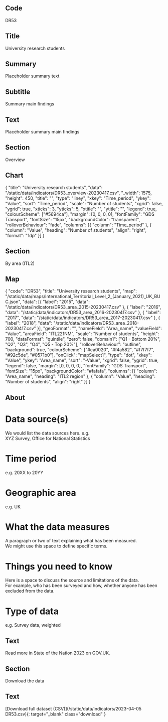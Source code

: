## Code
DR53

## Title
University research students

## Summary
Placeholder summary text

## Subtitle
Summary main findings

## Text
Placeholder summary main findings

## Section
Overview

## Chart
{ "title": "University research students", "data": "/static/data/indicators/DR53_overview-20230417.csv", "_width": 1575, "height": 450, "title": "", "type": "liney", "xkey": "Time_period", "ykey": "Value", "sort": "Time_period", "scale": "Number of students", "xgrid": false, "ygrid": true, "xticks": 3, "yticks": 5, "xtitle": "", "ytitle": "", "legend": true, "colourScheme": ["#5694ca"], "margin": [0, 0, 0, 0], "fontFamily": "GDS Transport", "fontSize": "15px", "backgroundColor": "transparent", "rolloverBehaviour": "fade", "columns": [{ "column": "Time_period" }, { "column": "Value", "heading": "Number of students", "align": "right", "format": "1dp" }] }

## Section
By area (ITL2)

## Map
{ "code": "DR53", "title": "University research students", "map": "/static/data/maps/International_Territorial_Level_2_(January_2021)_UK_BUC.json", "data": [{ "label": "2015", "data": "/static/data/indicators/DR53_area_2015-20230417.csv" }, { "label": "2016", "data": "/static/data/indicators/DR53_area_2016-20230417.csv" }, { "label": "2017", "data": "/static/data/indicators/DR53_area_2017-20230417.csv" }, { "label": "2018", "data": "/static/data/indicators/DR53_area_2018-20230417.csv" }], "geoFormat": "", "nameField": "Area_name", "valueField": "Value", "areaField": "ITL221NM", "scale": "Number of students", "height": 700, "dataFormat": "quintile", "zero": false, "domain1": ["Q1 - Bottom 20%", "Q2", "Q3", "Q4", "Q5 - Top 20%"], "rolloverBehaviour": "outline", "background": true, "colourScheme": ["#ca0020", "#f4a582", "#f7f7f7", "#92c5de", "#0571b0"], "onClick": "mapSelect1", "type": "dot", "xkey": "Value", "ykey": "Area_name", "sort": "-Value", "xgrid": false, "ygrid": true, "legend": false, "margin": [0, 0, 0, 0], "fontFamily": "GDS Transport", "fontSize": "15px", "backgroundColor": "#fafafa", "columns": [{ "column": "Area_name", "heading": "ITL2 region" }, { "column": "Value", "heading": "Number of students", "align": "right" }] }

## About
# Data source(s)
We would list the data sources here. e.g.<br>
XYZ Survey, Office for National Statistics

# Time period
e.g. 20XX to 20YY

# Geographic area
e.g. UK

# What the data measures
A paragraph or two of text explaining what has been measured.<br>
We might use this space to define specific terms.

# Things you need to know
Here is a space to discuss the source and limitations of the data.<br>
For example, who has been surveyed and how, whether anyone has been excluded from the data.

# Type of data
e.g. Survey data, weighted

## Text
Read more in State of the Nation 2023 on GOV.UK.

## Section
Download the data

## Text
[Download full dataset (CSV)](/static/data/indicators/2023-04-05 DR53.csv){: target="_blank" class="download" }
